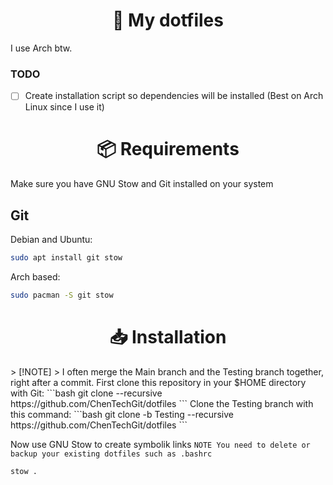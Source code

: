<h1 align="center">📄 My dotfiles</h1>
I use Arch btw.

### TODO
- [ ] Create installation script so dependencies will be installed (Best on Arch Linux since I use it)

<h1 align="center">📦 Requirements</h1>

Make sure you have GNU Stow and Git installed on your system

## Git
Debian and Ubuntu:
```bash
sudo apt install git stow
```

Arch based:
```bash
sudo pacman -S git stow
```
<h1 align="center">📥 Installation</h1>
> [!NOTE]  
> I often merge the Main branch and the Testing branch together, right after a commit.
First clone this repository in your $HOME directory with Git:
```bash
git clone --recursive https://github.com/ChenTechGit/dotfiles
```
Clone the Testing branch with this command:
```bash
git clone -b Testing --recursive https://github.com/ChenTechGit/dotfiles
```

Now use GNU Stow to create symbolik links
`NOTE You need to delete or backup your existing dotfiles such as .bashrc`
```bash
stow .
```
